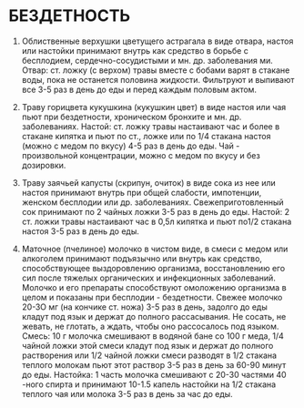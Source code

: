 # БЕЗДЕТНОСТЬ

1. Облиственные верхушки цветущего астрагала в виде отвара, настоя или
настойки принимают внутрь как средство в борьбе с бесплодием,
сердечно-сосудистыми и мн. др. заболевания ми. Отвар: ст. ложку (с
верхом) травы вместе с бобами варят в стакане воды, пока не останется
половина жидкости. Фильтруют и выпивают все 3-5 раз в день до еды и
перед каждым половым актом.  
  
2. Траву горицвета кукушкина (кукушкин цвет) в виде настоя или чая пьют
при бездетности, хроническом бронхите и мн. др. заболеваниях. Настой:
ст. ложку травы настаивают час и более в стакане кипятка и пьют по ст.,
ложке или по 1/4 стакана настоя (можно с медом по вкусу) 4-5 раз в день
до еды. Чай - произвольной концентрации, можно с медом по вкусу и без
дозировки.  
  
3. Траву заячьей капусты (скрипун, очиток) в виде сока из нее или настоя
принимают внутрь при общей слабости, импотенции, женском бесплодии или
др. заболеваниях. Свежеприготовленный сок принимают по 2 чайных ложки
3-5 раз в день до еды. Настой: 2 ст. ложки травы настаивают час в 0,5л
кипятка и пьют по1/2 стакана настоя 3-5 раз в день до еды.  
  
4. Маточное (пчелиное) молочко в чистом виде, в смеси с медом или
алкоголем принимают подъязычно или внутрь как средство, способствующее
выздоровлению организма, восстановлению его сил после тяжелых
органических и инфекционных заболеваний. Молочко и его препараты
способствуют омоложению организма в целом и показаны при бесплодии -
бездетности. Свежее молочко 20-ЗО мг (на кончике ст. ножа) 3-5 раз в
день, задолго до еды кладут под язык и держат до полного рассасывания.
Не сосать, не жевать, не глотать, а ждать, чтобы оно рассосалось под
языком. Смесь: 10 г молочка смешивают в водяной бане со 100 г меда, 1/4
чайной ложки этой смеси кладут под язык и держат до полного растворения
или 1/2 чайной ложки смеси разводят в 1/2 стакана теплого молокам пьют
этот раствор 3-5 раз в день за 60-90 минут до еды. Настойка: 1 часть
молочка смешивают с 20-30 частями 40 -нoго спирта и принимают 10-1.5
капель настойки на 1/2 стакана теплого чая или молока 3-5 раз в день за
час до еды.
